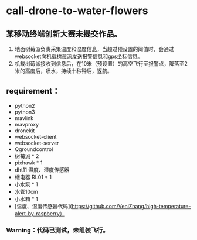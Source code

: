 # call-drone-to-water-flowers
## 某移动终端创新大赛未提交作品。

1. 地面树莓派负责采集温度和湿度信息，当超过预设置的阈值时，会通过websocket向机载树莓派发送报警信息和gps坐标信息。
2. 机载树莓派接收到信息后，在10米（预设置）的高空飞行至报警点，降落至2米的高度后，喷水，持续十秒钟后，返航。


## requirement：
  * python2
  * python3
  * mavlink
  * mavproxy
  * dronekit
  * websocket-client
  * websocket-server
  * Qgroundcontrol
  * 树莓派 * 2
  * pixhawk * 1
  * dht11 温度、湿度传感器
  * 继电器 RL01 * 1
  * 小水泵 * 1
  * 水管10cm
  * 小水箱 * 1
  * [温度、湿度传感器代码](https://github.com/VeniZhang/high-temperature-alert-by-raspberry）
### Warning：代码已测试，未组装飞行。
